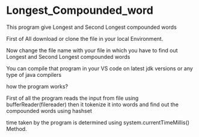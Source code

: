 # Longest_Compounded_word
This program give Longest and Second Longest compounded words

First of All download or clone the file in your local Environment.

Now change the file name with your file in which you have to find out Longest and Second Longest compounded words

You can compile that program in your VS code on latest jdk versions or any type of java compilers
  
how the program works?

First of all the program reads the input from file using bufferReader(filereader) then it tokenize it into words and find out the compounded words using hashset  

time taken by the program is determined using system.currentTimeMillis() Method.
